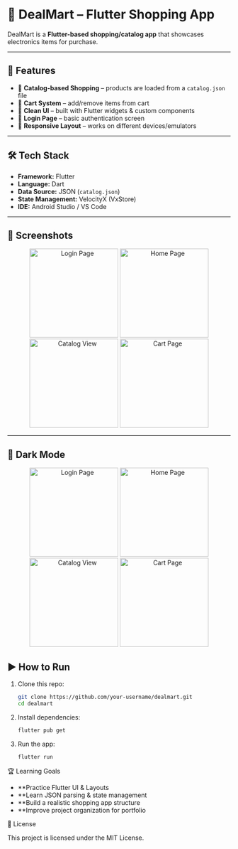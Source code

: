 # 📱 DealMart – Flutter Shopping App  

DealMart is a **Flutter-based shopping/catalog app** that showcases electronics items for purchase.  

---

## 🚀 Features
- 📂 **Catalog-based Shopping** – products are loaded from a `catalog.json` file  
- 🛒 **Cart System** – add/remove items from cart  
- 🎨 **Clean UI** – built with Flutter widgets & custom components  
- 🔑 **Login Page** – basic authentication screen  
- 📱 **Responsive Layout** – works on different devices/emulators  

---

## 🛠️ Tech Stack
- **Framework:** Flutter  
- **Language:** Dart  
- **Data Source:** JSON (`catalog.json`)  
- **State Management:** VelocityX (VxStore)  
- **IDE:** Android Studio / VS Code  


---

## 📸 Screenshots  

<p align="center">
   <img src="https://github.com/user-attachments/assets/a7634fda-d4d1-41ab-a1ca-07ff63fa434a" alt="Login Page" width="200" />
  <img src="https://github.com/user-attachments/assets/10a30b96-4432-4b7e-93e5-b1382d1808b1" alt="Home Page" width="200" />
  <img src="https://github.com/user-attachments/assets/69884c06-bad2-4200-b575-b1330f5f6a8a" alt="Catalog View" width="200" />
  <img src="https://github.com/user-attachments/assets/3962ee7f-453d-45c7-878b-cb1ba25f23ef" alt="Cart Page" width="200" />
</p>

---
## 📸 Dark Mode

<p align="center">
  <img src="https://github.com/user-attachments/assets/48da9233-5200-4087-a7c2-cd90f8548c4d" alt="Login Page" width="200" />
  <img src="https://github.com/user-attachments/assets/6213cdf7-f064-451b-95e2-fb3c2d8d5987" alt="Home Page" width="200" />
  <img src="https://github.com/user-attachments/assets/1bb4c1e9-0f8f-480b-86eb-28e0dc505772" alt="Catalog View" width="200" />
  <img src="https://github.com/user-attachments/assets/b75be197-32e3-4a0a-aeb0-24dd6388a92a" alt="Cart Page" width="200" />
</p>


## ▶️ How to Run
1. Clone this repo:
   ```bash
   git clone https://github.com/your-username/dealmart.git
   cd dealmart

2. Install dependencies:
   ```bash
   flutter pub get

3. Run the app:
   ```bash
   flutter run
   
🏆 Learning Goals

- **Practice Flutter UI & Layouts
- **Learn JSON parsing & state management
- **Build a realistic shopping app structure
- **Improve project organization for portfolio


   
📜 License

This project is licensed under the MIT License.

